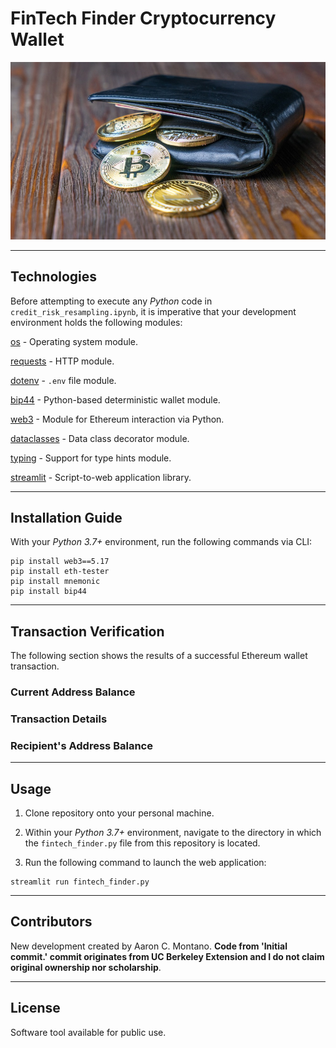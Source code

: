 # FinTech Finder Cryptocurrency Wallet

![Cryptocurrency Wallet](./Images/crypto_wallet.jpeg)

---

## Technologies


Before attempting to execute any _Python_ code in `credit_risk_resampling.ipynb`, it is imperative that your development environment holds the following modules:

[os](https://docs.python.org/3/library/os.html) - Operating system module. 

[requests](https://docs.python-requests.org/en/master/index.html) - HTTP module.

[dotenv](https://pypi.org/project/python-dotenv/) - `.env` file module. 

[bip44](https://pypi.org/project/bip44/) - Python-based deterministic wallet module. 

[web3](https://web3py.readthedocs.io/en/stable/) - Module for Ethereum interaction via Python.

[dataclasses](https://docs.python.org/3/library/dataclasses.html) - Data class decorator module.

[typing](https://docs.python.org/3/library/typing.html) - Support for type hints module.

[streamlit](https://streamlit.io/) - Script-to-web application library.

---

## Installation Guide

With your _Python 3.7+_ environment, run the following commands via CLI:

```
pip install web3==5.17
pip install eth-tester
pip install mnemonic
pip install bip44
```

---

## Transaction Verification

The following section shows the results of a successful Ethereum wallet transaction. 

### Current Address Balance



### Transaction Details



### Recipient's Address Balance 



---

## Usage

1. Clone repository onto your personal machine. 

2. Within your _Python 3.7+_ environment, navigate to the directory in which the `fintech_finder.py` file from this repository is located. 

3. Run the following command to launch the web application:

```
streamlit run fintech_finder.py
```

---

## Contributors

New development created by Aaron C. Montano. **Code from 'Initial commit.' commit originates from UC Berkeley Extension and I do not claim original ownership nor scholarship**.

---

## License

Software tool available for public use. 
